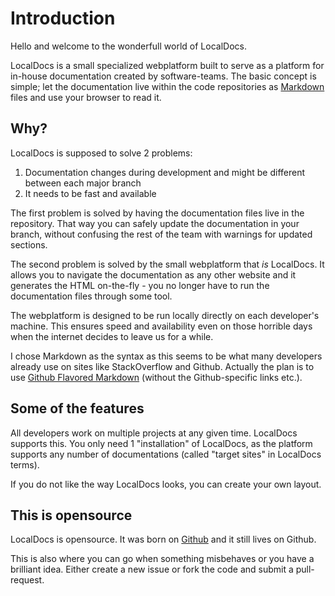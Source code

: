 Introduction
============

Hello and welcome to the wonderfull world of LocalDocs.

LocalDocs is a small specialized webplatform built to serve as a platform for in-house documentation created by software-teams. The basic
concept is simple; let the documentation live within the code repositories as [Markdown](http://daringfireball.net/projects/markdown/) files and use your browser to read it.



Why?
----
LocalDocs is supposed to solve 2 problems:

1. Documentation changes during development and might be different between each major branch
2. It needs to be fast and available

The first problem is solved by having the documentation files live in the repository. That way you can safely update the documentation
in your branch, without confusing the rest of the team with warnings for updated sections.

The second problem is solved by the small webplatform that *is* LocalDocs. It allows you to navigate the documentation as any other
website and it generates the HTML on-the-fly - you no longer have to run the documentation files through some tool.

The webplatform is designed to be run locally directly on each developer's machine. This ensures speed and availability even on those
horrible days when the internet decides to leave us for a while.

I chose Markdown as the syntax as this seems to be what many developers already use on sites like StackOverflow and Github. Actually the
plan is to use [Github Flavored Markdown](http://github.github.com/github-flavored-markdown/) (without the Github-specific links etc.).



Some of the features
--------------------
All developers work on multiple projects at any given time. LocalDocs supports this. You only need 1 "installation" of LocalDocs, as the
platform supports any number of documentations (called "target sites" in LocalDocs terms).

If you do not like the way LocalDocs looks, you can create your own layout.



This is opensource
------------------
LocalDocs is opensource. It was born on [Github](https://github.com/pingvinen/localdocs/) and it still lives on Github.

This is also where you can go when something misbehaves or you have a brilliant idea. Either create a new issue or 
fork the code and submit a pull-request.